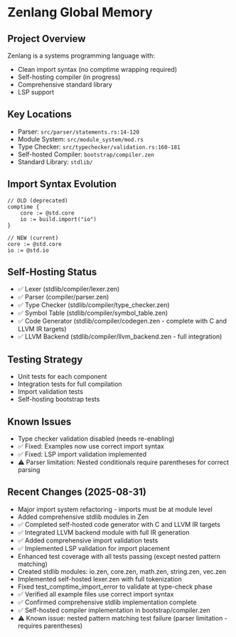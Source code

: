 # Zenlang Global Memory

## Project Overview
Zenlang is a systems programming language with:
- Clean import syntax (no comptime wrapping required)
- Self-hosting compiler (in progress)
- Comprehensive standard library
- LSP support

## Key Locations
- Parser: `src/parser/statements.rs:14-120`
- Module System: `src/module_system/mod.rs`
- Type Checker: `src/typechecker/validation.rs:160-181`
- Self-hosted Compiler: `bootstrap/compiler.zen`
- Standard Library: `stdlib/`

## Import Syntax Evolution
```zen
// OLD (deprecated)
comptime {
    core := @std.core
    io := build.import("io")
}

// NEW (current)
core := @std.core
io := @std.io
```

## Self-Hosting Status
- ✅ Lexer (stdlib/compiler/lexer.zen)
- ✅ Parser (compiler/parser.zen)
- ✅ Type Checker (stdlib/compiler/type_checker.zen)
- ✅ Symbol Table (stdlib/compiler/symbol_table.zen)
- ✅ Code Generator (stdlib/compiler/codegen.zen - complete with C and LLVM IR targets)
- ✅ LLVM Backend (stdlib/compiler/llvm_backend.zen - full integration)

## Testing Strategy
- Unit tests for each component
- Integration tests for full compilation
- Import validation tests
- Self-hosting bootstrap tests

## Known Issues
- Type checker validation disabled (needs re-enabling)
- ✅ Fixed: Examples now use correct import syntax
- ✅ Fixed: LSP import validation implemented
- ⚠️ Parser limitation: Nested conditionals require parentheses for correct parsing

## Recent Changes (2025-08-31)
- Major import system refactoring - imports must be at module level
- Added comprehensive stdlib modules in Zen
- ✅ Completed self-hosted code generator with C and LLVM IR targets
- ✅ Integrated LLVM backend module with full IR generation
- ✅ Added comprehensive import validation tests
- ✅ Implemented LSP validation for import placement
- Enhanced test coverage with all tests passing (except nested pattern matching)
- Created stdlib modules: io.zen, core.zen, math.zen, string.zen, vec.zen
- Implemented self-hosted lexer.zen with full tokenization
- Fixed test_comptime_import_error to validate at type-check phase
- ✅ Verified all example files use correct import syntax
- ✅ Confirmed comprehensive stdlib implementation complete
- ✅ Self-hosted compiler implementation in bootstrap/compiler.zen
- ⚠️ Known issue: nested pattern matching test failure (parser limitation - requires parentheses)